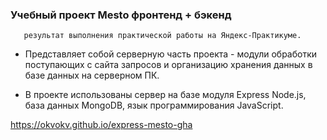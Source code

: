 ###            Учебный проект Mesto фронтенд + бэкенд
        
       результат выполнения практической работы на Яндекс-Практикуме.

* Представляет собой серверную часть проекта - модули обработки поступающих с сайта запросов и организацию хранения данных в базе данных на серверном ПК.

* В проекте использованы сервер на базе модуля Express Node.js, база данных MongoDB, язык программирования JavaScript. 

https://okvokv.github.io/express-mesto-gha
